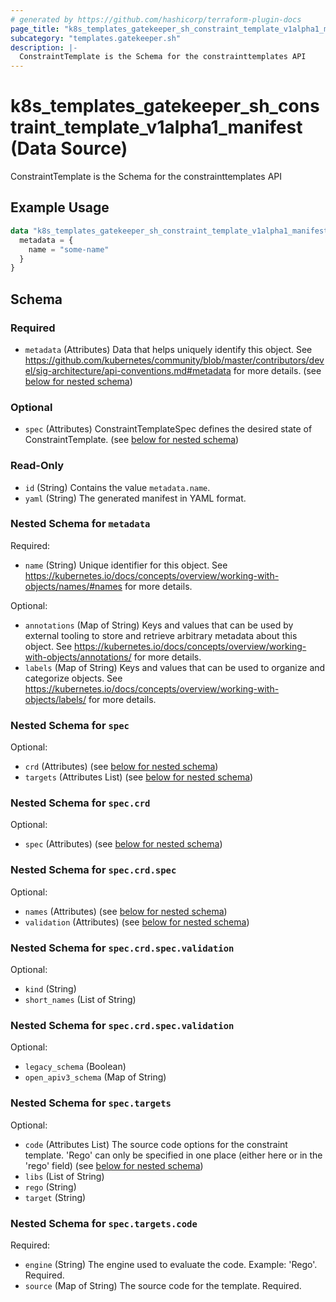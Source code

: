 ```yaml
---
# generated by https://github.com/hashicorp/terraform-plugin-docs
page_title: "k8s_templates_gatekeeper_sh_constraint_template_v1alpha1_manifest Data Source - terraform-provider-k8s"
subcategory: "templates.gatekeeper.sh"
description: |-
  ConstraintTemplate is the Schema for the constrainttemplates API
---
```


# k8s_templates_gatekeeper_sh_constraint_template_v1alpha1_manifest (Data Source)

ConstraintTemplate is the Schema for the constrainttemplates API

## Example Usage

```terraform
data "k8s_templates_gatekeeper_sh_constraint_template_v1alpha1_manifest" "example" {
  metadata = {
    name = "some-name"
  }
}
```

<!-- schema generated by tfplugindocs -->
## Schema

### Required

- `metadata` (Attributes) Data that helps uniquely identify this object. See https://github.com/kubernetes/community/blob/master/contributors/devel/sig-architecture/api-conventions.md#metadata for more details. (see [below for nested schema](#nestedatt--metadata))

### Optional

- `spec` (Attributes) ConstraintTemplateSpec defines the desired state of ConstraintTemplate. (see [below for nested schema](#nestedatt--spec))

### Read-Only

- `id` (String) Contains the value `metadata.name`.
- `yaml` (String) The generated manifest in YAML format.

<a id="nestedatt--metadata"></a>
### Nested Schema for `metadata`

Required:

- `name` (String) Unique identifier for this object. See https://kubernetes.io/docs/concepts/overview/working-with-objects/names/#names for more details.

Optional:

- `annotations` (Map of String) Keys and values that can be used by external tooling to store and retrieve arbitrary metadata about this object. See https://kubernetes.io/docs/concepts/overview/working-with-objects/annotations/ for more details.
- `labels` (Map of String) Keys and values that can be used to organize and categorize objects. See https://kubernetes.io/docs/concepts/overview/working-with-objects/labels/ for more details.


<a id="nestedatt--spec"></a>
### Nested Schema for `spec`

Optional:

- `crd` (Attributes) (see [below for nested schema](#nestedatt--spec--crd))
- `targets` (Attributes List) (see [below for nested schema](#nestedatt--spec--targets))

<a id="nestedatt--spec--crd"></a>
### Nested Schema for `spec.crd`

Optional:

- `spec` (Attributes) (see [below for nested schema](#nestedatt--spec--crd--spec))

<a id="nestedatt--spec--crd--spec"></a>
### Nested Schema for `spec.crd.spec`

Optional:

- `names` (Attributes) (see [below for nested schema](#nestedatt--spec--crd--spec--names))
- `validation` (Attributes) (see [below for nested schema](#nestedatt--spec--crd--spec--validation))

<a id="nestedatt--spec--crd--spec--names"></a>
### Nested Schema for `spec.crd.spec.validation`

Optional:

- `kind` (String)
- `short_names` (List of String)


<a id="nestedatt--spec--crd--spec--validation"></a>
### Nested Schema for `spec.crd.spec.validation`

Optional:

- `legacy_schema` (Boolean)
- `open_apiv3_schema` (Map of String)




<a id="nestedatt--spec--targets"></a>
### Nested Schema for `spec.targets`

Optional:

- `code` (Attributes List) The source code options for the constraint template. 'Rego' can only be specified in one place (either here or in the 'rego' field) (see [below for nested schema](#nestedatt--spec--targets--code))
- `libs` (List of String)
- `rego` (String)
- `target` (String)

<a id="nestedatt--spec--targets--code"></a>
### Nested Schema for `spec.targets.code`

Required:

- `engine` (String) The engine used to evaluate the code. Example: 'Rego'. Required.
- `source` (Map of String) The source code for the template. Required.
